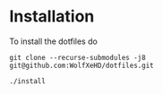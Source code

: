 # Installation

To install the dotfiles do

```git clone --recurse-submodules -j8 git@github.com:WolfXeHD/dotfiles.git```

```./install```



